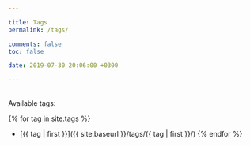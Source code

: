 ```yaml
---

title: Tags
permalink: /tags/

comments: false
toc: false

date: 2019-07-30 20:06:00 +0300

---
```


<br/>
Available tags:

{% for tag in site.tags %}
- [{{ tag | first }}]({{ site.baseurl }}/tags/{{ tag | first }}/)
{% endfor %}
